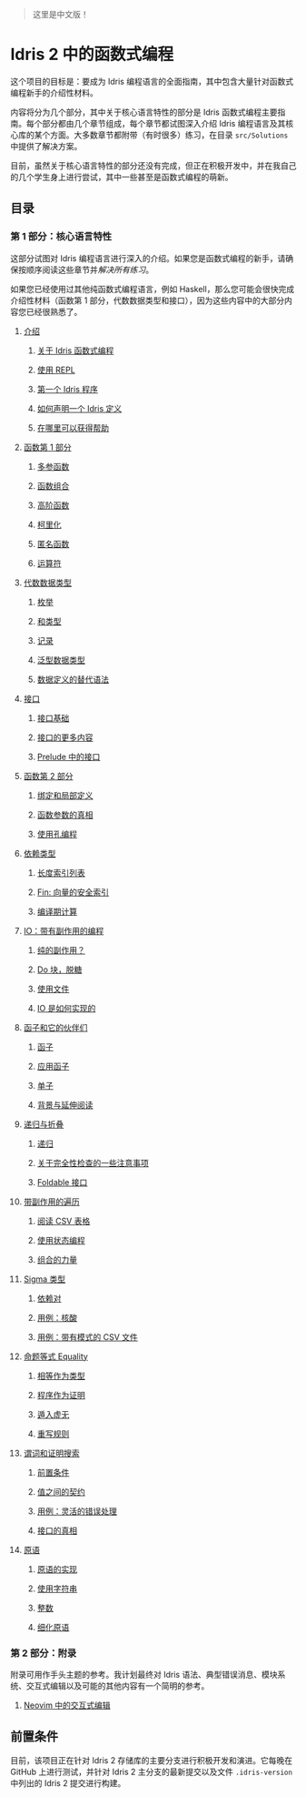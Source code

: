 > 这里是中文版！

# Idris 2 中的函数式编程



这个项目的目标是：要成为 Idris 编程语言的全面指南，其中包含大量针对函数式编程新手的介绍性材料。

内容将分为几个部分，其中关于核心语言特性的部分是 Idris 函数式编程主要指南。每个部分都由几个章节组成，每个章节都试图深入介绍 Idris 编程语言及其核心库的某个方面。大多数章节都附带（有时很多）练习，在目录 `src/Solutions` 中提供了解决方案。

目前，虽然关于核心语言特性的部分还没有完成，但正在积极开发中，并在我自己的几个学生身上进行尝试，其中一些甚至是函数式编程的萌新。

## 目录

### 第 1 部分：核心语言特性

这部分试图对 Idris 编程语言进行深入的介绍。如果您是函数式编程的新手，请确保按顺序阅读这些章节并*解决所有练习*。

如果您已经使用过其他纯函数式编程语言，例如 Haskell，那么您可能会很快完成介绍性材料（函数第 1 部分，代数数据类型和接口），因为这些内容中的大部分内容您已经很熟悉了。

1. [介绍](src/Tutorial/Intro.md)

   1. [关于 Idris 函数式编程](src/Tutorial/Intro.md#关于-Idris-函数式编程)

   2. [使用 REPL](src/Tutorial/Intro.md#使用-REPL)

   3. [第一个 Idris 程序](src/Tutorial/Intro.md#第一个-Idris-程序)

   4. [如何声明一个 Idris 定义](src/Tutorial/Intro.md#如何声明一个-Idris-定义)

   5. [在哪里可以获得帮助](src/Tutorial/Intro.md#在哪里可以获得帮助)

2. [函数第 1 部分](src/Tutorial/Functions1.md)

   1. [多参函数](src/Tutorial/Functions1.md#多参函数)

   2. [函数组合](src/Tutorial/Functions1.md#函数组合])

   3. [高阶函数](src/Tutorial/Functions1.md#高阶函数)

   4. [柯里化](src/Tutorial/Functions1.md#柯里化)

   5. [匿名函数](src/Tutorial/Functions1.md#匿名函数)

   6. [运算符](src/Tutorial/Functions1.md#运算符)

3. [代数数据类型](src/Tutorial/DataTypes.md)

   1. [枚举](src/Tutorial/DataTypes.md#枚举)

   2. [和类型](src/Tutorial/DataTypes.md#和类型)

   3. [记录](src/Tutorial/DataTypes.md#记录)

   4. [泛型数据类型](src/Tutorial/DataTypes.md#泛型数据类型)

   5. [数据定义的替代语法](src/Tutorial/DataTypes.md#数据定义的替代语法)

4. [接口](src/Tutorial/Interfaces.md)

   1. [接口基础](src/Tutorial/Interfaces.md#接口基础)

   2. [接口的更多内容](src/Tutorial/Interfaces.md#接口的更多内容)

   3. [Prelude 中的接口](src/Tutorial/Interfaces.md#Prelude-中的接口)

5. [函数第 2 部分](src/Tutorial/Functions2.md)

   1. [绑定和局部定义](src/Tutorial/Functions2.md#绑定和局部定义)

   2. [函数参数的真相](src/Tutorial/Functions2.md#函数参数的真相)

   3. [使用孔编程](src/Tutorial/Functions2.md#使用孔编程)

6. [依赖类型](src/Tutorial/Dependent.md)

   1. [长度索引列表](src/Tutorial/Dependent.md#长度索引列表)

   2. [Fin: 向量的安全索引](src/Tutorial/Dependent.md#Fin:-向量的安全索引)

   3. [编译期计算](src/Tutorial/Dependent.md#编译期计算)

7. [IO：带有副作用的编程](src/Tutorial/IO.md)

   1. [纯的副作用？](src/Tutorial/IO.md#纯的副作用？)

   2. [Do 块，脱糖](src/Tutorial/IO.md#Do-块，脱糖)

   3. [使用文件](src/Tutorial/IO.md#使用文件)

   4. [IO 是如何实现的](src/Tutorial/IO.md#IO-是如何实现的)

8. [函子和它的伙伴们](src/Tutorial/Functor.md)

   1. [函子](src/Tutorial/Functor.md#函子)

   2. [应用函子](src/Tutorial/Functor.md#应用函子)

   3. [单子](src/Tutorial/Functor.md#单子)

   4. [背景与延伸阅读](src/Tutorial/Functor.md#背景与延伸阅读)

9. [递归与折叠](src/Tutorial/Folds.md)

   1. [递归](src/Tutorial/Folds.md#递归)

   2. [关于完全性检查的一些注意事项](src/Tutorial/Folds.md#关于完全性检查的一些注意事项)

   3. [Foldable 接口](src/Tutorial/Folds.md#Foldable-接口)

10. [带副作用的遍历](src/Tutorial/Traverse.md)

    1. [阅读 CSV 表格](src/Tutorial/Traverse.md#阅读-CSV-表格)

    2. [使用状态编程](src/Tutorial/Traverse.md#使用状态编程)

    3. [组合的力量](src/Tutorial/Traverse.md#组合的力量)

11. [Sigma 类型](src/Tutorial/DPair.md)

    1. [依赖对](src/Tutorial/DPair.md#依赖对)

    2. [用例：核酸](src/Tutorial/DPair.md#用例：核酸)

    3. [用例：带有模式的 CSV 文件](src/Tutorial/DPair.md#用例：带有模式的-CSV-文件)

12. [命题等式 Equality](src/Tutorial/Eq.md)

    1. [相等作为类型](src/Tutorial/Eq.md#相等作为类型)

    2. [程序作为证明](src/Tutorial/Eq.md#程序作为证明)

    3. [遁入虚无](src/Tutorial/Eq.md#遁入虚无)

    4. [重写规则](src/Tutorial/Eq.md#重写规则)

13. [谓词和证明搜索](src/Tutorial/Predicates.md)

    1. [前置条件](src/Tutorial/Predicates.md#前置条件)

    2. [值之间的契约](src/Tutorial/Predicates.md#值之间的契约)

    3. [用例：灵活的错误处理](src/Tutorial/Predicates.md#用例：灵活的错误处理)

    4. [接口的真相](src/Tutorial/Predicates.md#接口的真相)

14. [原语](src/Tutorial/Prim.md)

    1. [原语的实现](src/Tutorial/Prim.md#原语的实现)

    2. [使用字符串](src/Tutorial/Prim.md#使用字符串)

    3. [整数](src/Tutorial/Prim.md#整数)

    4. [细化原语](src/Tutorial/Prim.md#细化原语)


### 第 2 部分：附录

附录可用作手头主题的参考。我计划最终对 Idris 语法、典型错误消息、模块系统、交互式编辑以及可能的其他内容有一个简明的参考。

1. [Neovim 中的交互式编辑](src/Appendices/Neovim.md)


## 前置条件

目前，该项目正在针对 Idris 2 存储库的主要分支进行积极开发和演进。它每晚在 GitHub 上进行测试，并针对 Idris 2 主分支的最新提交以及文件 `.idris-version` 中列出的 Idris 2 提交进行构建。
